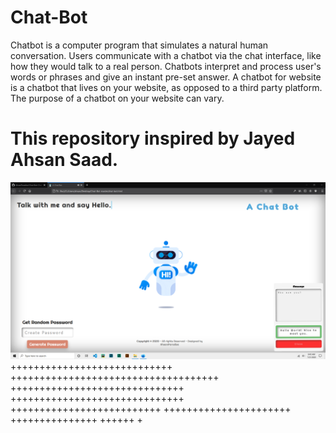 # Chat-Bot
Chatbot is a computer program that simulates a natural human conversation. Users communicate with a chatbot via the chat interface, like how they would talk to a real person. Chatbots interpret and process user's words or phrases and give an instant pre-set answer. A chatbot for website is a chatbot that lives on your website, as opposed to a third party platform. The purpose of a chatbot on your website can vary. 
# This repository inspired by Jayed Ahsan Saad.

![alt text](https://github.com/AhsanParadise/Chat-Bot/blob/master/ScreenShot.png?raw=true)
++++++++++++++++++++++++++++
++++++++++++++++++++++++++++++++++++
++++++++++++++++++++++++++++++
++++++++++++++++++++++++++++++
++++++++++++++++++++++++++
++++++++++++++++++++++
+++++++++++++++
++++++
+
